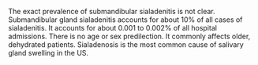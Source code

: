 The exact prevalence of submandibular sialadenitis is not clear. Submandibular gland sialadenitis accounts for about 10% of all cases of sialadenitis. It accounts for about 0.001 to 0.002% of all hospital admissions. There is no age or sex predilection. It commonly affects older, dehydrated patients. Sialadenosis is the most common cause of salivary gland swelling in the US.